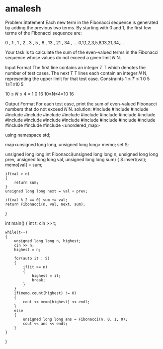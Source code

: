 # amalesh
Problem Statement
Each new term in the Fibonacci sequence is generated by adding the previous two terms. By starting with 0 and 1, the first few terms of the Fibonacci sequence are:

0
,
1
,
1
,
2
,
3
,
5
,
8
,
13
,
21
,
34
,
…
0,1,1,2,3,5,8,13,21,34,…

Your task is to calculate the sum of the even-valued terms in the Fibonacci sequence whose values do not exceed a given limit 
𝑁
N.

Input Format
The first line contains an integer 
𝑇
T which denotes the number of test cases.
The next 
𝑇
T lines each contain an integer 
𝑁
N, representing the upper limit for that test case.
Constraints
1
≤
𝑇
≤
1
0
5
1≤T≤10 
5
 
10
≤
𝑁
≤
4
×
1
0
16
10≤N≤4×10 
16
 
Output Format
For each test case, print the sum of even-valued Fibonacci numbers that do not exceed 
𝑁
N.
solution:
#include <map>
#include <set>
#include <list>
#include <cmath>
#include <ctime>
#include <deque>
#include <queue>
#include <stack>
#include <string>
#include <bitset>
#include <cstdio>
#include <limits>
#include <vector>
#include <climits>
#include <cstring>
#include <cstdlib>
#include <fstream>
#include <numeric>
#include <sstream>
#include <iostream>
#include <algorithm>
#include <unordered_map>

using namespace std;

map<unsigned long long, unsigned long long> memo;
set<unsigned long long> S;


unsigned long long int Fibonacci(unsigned long long n, unsigned long long prev, unsigned long long val, unsigned long long sum)
{
    S.insert(val);
    memo[val] = sum;
        
    if(val > n)
    {
        return sum;
    }    
    unsigned long long next = val + prev;
    
    if(val % 2 == 0) sum += val;
    return Fibonacci(n, val, next, sum);
}



int main()
{
    int t;
    cin >> t;
    
    while(t--)
    {
        unsigned long long n, highest;
        cin >> n;
        highest = n;
        
        for(auto it : S)
        {
            if(it >= n)
            {
                highest = it;
                break;
            }
        }       
        if(memo.count(highest) != 0)
        {
            cout << memo[highest] << endl;
        }
        else
        { 
            unsigned long long ans = Fibonacci(n, 0, 1, 0);
            cout << ans << endl;
        }
    }   
}
